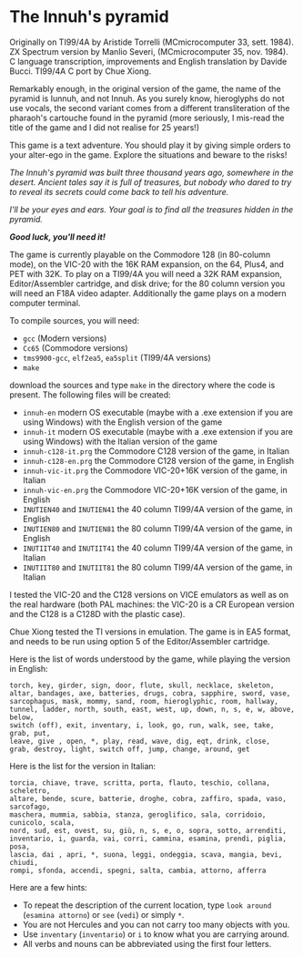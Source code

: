 # The Innuh's pyramid

Originally on TI99/4A by Aristide Torrelli (MCmicrocomputer 33, sett. 1984).
ZX Spectrum version by Manlio Severi, (MCmicrocomputer 35, nov. 1984).
C language transcription, improvements and English translation by Davide Bucci.
TI99/4A C port by Chue Xiong.

Remarkably enough, in the original version of the game, the name of the pyramid is Iunnuh, and not Innuh. As you surely know, hieroglyphs do not use vocals, the second variant comes from a different transliteration of the pharaoh's cartouche found in the pyramid (more seriously, I mis-read the title of the game and I did not realise for 25 years!)

This game is a text adventure. You should play it by giving simple orders to your alter-ego in the game. Explore the situations and beware to the risks!

*The Innuh's pyramid was built three thousand years ago, somewhere in the desert.*
*Ancient tales say it is full of treasures, but nobody who dared to try to
reveal its secrets could come back to tell his adventure.*

*I'll be your eyes and ears.*
*Your goal is to find all the treasures hidden in the pyramid.*

*__Good luck, you'll need it!__*

The game is currently playable on the Commodore 128 (in 80-column mode), on the VIC-20 with the 16K RAM expansion, on the 64, Plus4, and PET with 32K.
To play on a TI99/4A you will need a 32K RAM expansion, Editor/Assembler cartridge, and disk drive; for the 80 column version you will need an F18A video adapter. 
Additionally the game plays on a modern computer terminal.

To compile sources, you will need:

* `gcc` (Modern versions)
* `Cc65` (Commodore versions)
* `tms9900-gcc`, `elf2ea5`, `ea5split` (TI99/4A versions)
* `make`

download the sources and type `make` in the directory where the code is present.
The following files will be created:

* `innuh-en` modern OS executable (maybe with a .exe extension if you are using Windows) with the English version of the game
* `innuh-it` modern OS executable (maybe with a .exe extension if you are using Windows) with the Italian version of the game
* `innuh-c128-it.prg` the Commodore C128 version of the game, in Italian
* `innuh-c128-en.prg` the Commodore C128 version of the game, in English
* `innuh-vic-it.prg` the Commodore VIC-20+16K version of the game, in Italian
* `innuh-vic-en.prg` the Commodore VIC-20+16K version of the game, in English
* `INUTIEN40` and `INUTIEN41` the 40 column TI99/4A version of the game, in English
* `INUTIEN80` and `INUTIEN81` the 80 column TI99/4A version of the game, in English
* `INUTIIT40` and `INUTIIT41` the 40 column TI99/4A version of the game, in Italian
* `INUTIIT80` and `INUTIIT81` the 80 column TI99/4A version of the game, in Italian

I tested the VIC-20 and the C128 versions on VICE emulators as well as on the real hardware (both PAL machines: the VIC-20 is a CR European version and the C128 is a C128D with the plastic case).  

Chue Xiong tested the TI versions in emulation.  The game is in EA5 format, and needs to be run using option 5 of the Editor/Assembler cartridge.

Here is the list of words understood by the game, while playing the version in English:
```
torch, key, girder, sign, door, flute, skull, necklace, skeleton,
altar, bandages, axe, batteries, drugs, cobra, sapphire, sword, vase,
sarcophagus, mask, mommy, sand, room, hieroglyphic, room, hallway,
tunnel, ladder, north, south, east, west, up, down, n, s, e, w, above, below,
switch (off), exit, inventary, i, look, go, run, walk, see, take, grab, put, 
leave, give , open, *, play, read, wave, dig, eqt, drink, close,
grab, destroy, light, switch off, jump, change, around, get
```

Here is the list for the version in Italian:
```
torcia, chiave, trave, scritta, porta, flauto, teschio, collana, scheletro,
altare, bende, scure, batterie, droghe, cobra, zaffiro, spada, vaso, sarcofago,
maschera, mummia, sabbia, stanza, geroglifico, sala, corridoio, cunicolo, scala,
nord, sud, est, ovest, su, giù, n, s, e, o, sopra, sotto, arrenditi,
inventario, i, guarda, vai, corri, cammina, esamina, prendi, piglia, posa, 
lascia, dai , apri, *, suona, leggi, ondeggia, scava, mangia, bevi, chiudi,
rompi, sfonda, accendi, spegni, salta, cambia, attorno, afferra
```

Here are a few hints:
* To repeat the description of the current location, type `look around` (`esamina attorno`) or `see` (`vedi`) or simply `*`.
* You are not Hercules and you can not carry too many objects with you.
* Use `inventary` (`inventario`) or `i` to know what you are carrying around.
* All verbs and nouns can be abbreviated using the first four letters.


